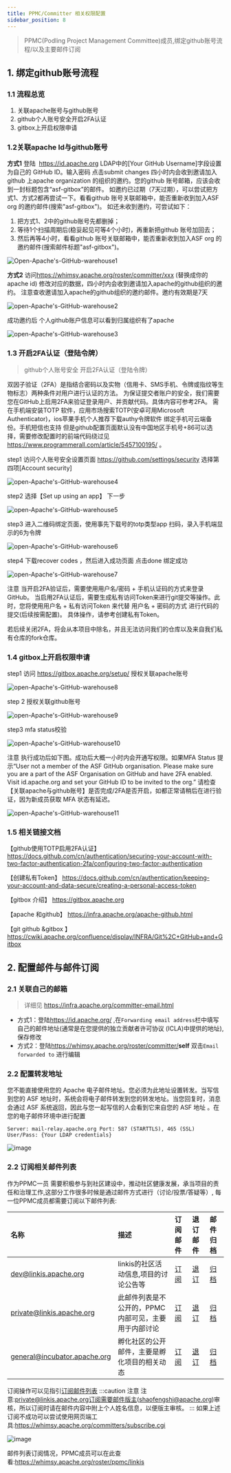 ```yaml
---
title: PPMC/Committer 相关权限配置
sidebar_position: 8
---
```

> PPMC(Podling Project Management Committee)成员,绑定github账号流程/以及主要邮件订阅

## 1. 绑定github账号流程

### 1.1 流程总览

1. 关联apache账号与github账号
2. github个人账号安全开启2FA认证
3. gitbox上开启权限申请

### 1.2关联apache Id与github账号

**方式1**
登陆  <https://id.apache.org> LDAP中的[Your GitHub Username]字段设置为自己的 GitHub ID。输入密码 点击submit changes 四小时内会收到邀请加入github 上apache organization 的组织的邀约。您的github 账号邮箱，应该会收到一封标题包含“asf-gitbox”的邮件。
如邀约已过期（7天过期），可以尝试把方式1、方式2都再尝试一下。看看github 账号关联邮箱中，能否重新收到加入ASF org 的邀约邮件(搜索"asf-gitbox")。
如还未收到邀约，可尝试如下：

1. 把方式1、2中的github账号先都删掉；
2. 等待1个扫描周期后(稳妥起见可等4个小时)，再重新把github 账号加回去；
3. 然后再等4小时，看看github 账号关联邮箱中，能否重新收到加入ASF org 的邀约邮件(搜索邮件标题"asf-gitbox")。

![Open-Apache's-GitHub-warehouse1](https://user-images.githubusercontent.com/29391030/153324492-cc4e4348-5e4b-450f-a23f-6c208e1a26fb.png)

**方式2**
访问<https://whimsy.apache.org/roster/committer/xxx> (替换成你的apache id)  修改对应的数据，四小时内会收到邀请加入apache的github组织的邀约。
注意查收邀请加入apache的github组织的邀约邮件。邀约有效期是7天

![open-Apache's-GitHub-warehouse2](https://user-images.githubusercontent.com/29391030/153324641-351cf239-c0ff-4fa6-a9f9-46991d4b11fd.png)

成功邀约后 个人github账户信息可以看到归属组织有了apache

![open-Apache's-GitHub-warehouse3](https://user-images.githubusercontent.com/29391030/153324664-6633b5be-a5b5-400a-b9db-685c4eeab8ad.png)

### 1.3 开启2FA认证（登陆令牌）

>github个人账号安全 开启2FA认证（登陆令牌）

双因子验证（2FA）是指结合密码以及实物（信用卡、SMS手机、令牌或指纹等生物标志）两种条件对用户进行认证的方法。 为保证提交者账户的安全，我们需要您在GitHub上启用2FA来验证登录用户、并贡献代码。具体内容可参考2FA。
需在手机端安装TOTP 软件，应用市场搜索TOTP(安卓可用Microsoft Authenticator)，ios苹果手机个人推荐下载authy令牌软件 绑定手机可云端备份。手机短信也支持 但是github配置页面默认没有中国地区手机号+86可以选择，需要修改配置时的前端代码绕过见<https://www.programmerall.com/article/5457100195/> 。

step1 访问个人账号安全设置页面 <https://github.com/settings/security> 选择第四项[Account security]

![open-Apache's-GitHub-warehouse4](https://user-images.githubusercontent.com/29391030/153325044-4b68a5c0-959a-4077-abdf-5ad5e67aa26a.png)

step2 选择【Set up using an app】 下一步

![open-Apache's-GitHub-warehouse5](https://user-images.githubusercontent.com/29391030/153325063-ea61ad8c-cbbc-4053-8a37-35d315dc3b00.png)

step3 进入二维码绑定页面，使用事先下载号的totp类型app 扫码，录入手机端显示的6为令牌

![open-Apache's-GitHub-warehouse6](https://user-images.githubusercontent.com/29391030/153325084-b57d3647-a6a5-4e15-9e9c-3c2f632c0655.png)

step4 下载recover codes ，然后进入成功页面 点击done 绑定成功

![open-Apache's-GitHub-warehouse7](https://user-images.githubusercontent.com/29391030/153325124-a523bd8c-f6d5-44ce-8372-3804d9c693c6.png)

注意
当开启2FA验证后，需要使用用户名/密码 + 手机认证码的方式来登录GitHub。
当启用2FA认证后，需要生成私有访问Token来进行git提交等操作。此时，您将使用用户名 + 私有访问Token 来代替 用户名 + 密码的方式 进行代码的提交(后续按需配置)。
具体操作，请参考创建私有Token。

若后续关闭2FA，将会从本项目中除名，并且无法访问我们的仓库以及来自我们私有仓库的fork仓库。

### 1.4 gitbox上开启权限申请

step1 访问 <https://gitbox.apache.org/setup/> 授权关联apache账号

![open-Apache's-GitHub-warehouse8](https://user-images.githubusercontent.com/29391030/153325227-f917e9c3-16ea-42d4-8432-4b63fd5849da.png)

step 2  授权关联github账号

![open-Apache's-GitHub-warehouse9](https://user-images.githubusercontent.com/29391030/153325245-e2eea319-278f-4254-afb8-7e1ec418f004.png)

step3 mfa status校验

![open-Apache's-GitHub-warehouse10](https://user-images.githubusercontent.com/29391030/153325267-71761576-9467-49a1-809b-2a5c0fc1a681.png)

注意
执行成功后如下图。成功后大概一小时内会开通写权限。如果MFA Status 提示“User not a member of the ASF GitHub organisation. Please make sure you are a part of the ASF Organisation on GitHub and have 2FA enabled. Visit id.apache.org and set your GitHub ID to be invited to the org.” 请检查【关联apache与github账号】是否完成/2FA是否开启，如都正常请稍后在进行验证，因为新成员获取 MFA 状态有延迟。

![open-Apache's-GitHub-warehouse11](https://user-images.githubusercontent.com/29391030/153325293-654c1cd4-7b2c-44be-94b0-9520e2ea05c1.png)

### 1.5 相关链接文档

【github使用TOTP启用2FA认证】<https://docs.github.com/cn/authentication/securing-your-account-with-two-factor-authentication-2fa/configuring-two-factor-authentication>

【创建私有Token】   <https://docs.github.com/cn/authentication/keeping-your-account-and-data-secure/creating-a-personal-access-token>

【gitbox 介绍】    <https://gitbox.apache.org>

【apache 和github】  <https://infra.apache.org/apache-github.html>

【git github &gitbox 】<https://cwiki.apache.org/confluence/display/INFRA/Git%2C+GitHub+and+Gitbox>

## 2. 配置邮件与邮件订阅

### 2.1 关联自己的邮箱

>详细见 <https://infra.apache.org/committer-email.html>

- 方式1：登陆<https://id.apache.org/> ,在`Forwarding email address`栏中填写自己的邮件地址(通常是在您提供的独立贡献者许可协议 (ICLA)中提供的地址),保存修改
- 方式2：登陆<https://whimsy.apache.org/roster/committer/>__self__ 双击`Email forwarded to` 进行编辑

### 2.2 配置转发地址

您不能直接使用您的 Apache 电子邮件地址。您必须为此地址设置转发。当写信到您的 ASF 地址时，系统会将电子邮件转发到您的转发地址。当您回复时，消息会通过 ASF 系统返回，因此与您一起写信的人会看到它来自您的 ASF 地址
。在您的电子邮件环境中进行配置

```shell script
Server: mail-relay.apache.org Port: 587 (STARTTLS), 465 (SSL) User/Pass: {Your LDAP credentials}
```

![image](/img/community/mail-relay.png)

### 2.2 订阅相关邮件列表

作为PPMC一员 需要积极参与到社区建设中，推动社区健康发展，承当项目的责任和治理工作,这部分工作很多时候是通过邮件方式进行（讨论/投票/答疑等）,
每一位PPMC成员都需要订阅以下邮件列表:

|名称|描述|订阅邮件|退订邮件|邮件归档|
|:-----|:--------|:------|:-------|:-----|
| [dev@linkis.apache.org](mailto:dev@linkis.apache.org) | linkis的社区活动信息,项目的讨论公告等 | [订阅](mailto:dev-subscribe@linkis.apache.org)   | [退订](mailto:dev-unsubscribe@linkis.apache.org)   | [归档](http://mail-archives.apache.org/mod_mbox/linkis-dev)   |
| [private@linkis.apache.org](mailto:private@linkis.apache.org) |此邮件列表是不公开的，PPMC内部可见，主要用于内部讨论 | [订阅](mailto:private-subscribe@linkis.apache.org)   | [退订](mailto:private-unsubscribe@linkis.apache.org)   | [归档](http://mail-archives.apache.org/mod_mbox/linkis-private)   |
| [general@incubator.apache.org](mailto:general@incubator.apache.org) | 孵化社区的公开邮件，主要是孵化项目的相关动态 | [订阅](mailto:general-subscribe@incubator.apache.org)   | [退订](mailto:general-unsubscribe@incubator.apache.org)   | [归档](http://mail-archives.apache.org/mod_mbox/incubator-general)   |

订阅操作可以见指引[订阅邮件列表](how-to-subscribe.md)
:::caution 注意
注意:private@linkis.apache.org订阅需要邮件版主(shaofengshi@apache.org)审核，所以订阅时请在邮件内容中附上个人姓名信息，以便版主审核。
:::
如果上述订阅不成功可以尝试使用网页端工具:<https://whimsy.apache.org/committers/subscribe.cgi>

![image](/img/community/subscribe.png)

邮件列表订阅情况，PPMC成员可以在此查看:<https://whimsy.apache.org/roster/ppmc/linkis>
